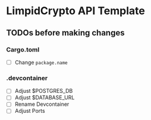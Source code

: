 # LimpidCrypto API Template

## TODOs before making changes
### Cargo.toml
- [ ] Change `package.name`
### .devcontainer
- [ ] Adjust $POSTGRES_DB
- [ ] Adjust $DATABASE_URL
- [ ] Rename Devcontainer
- [ ] Adjust Ports
